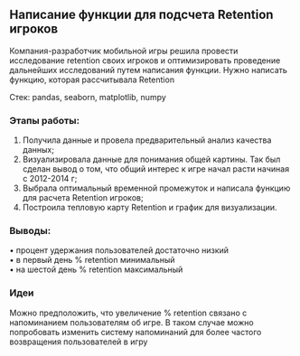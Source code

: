 ## Написание функции для подсчета Retention игроков

Компания-разработчик мобильной игры решила провести исследование retention своих игроков и оптимизировать проведение дальнейших исследований путем написания функции. Нужно написать функцию, которая рассчитывала Retention<br>

Стек: pandas, seaborn, matplotlib, numpy

### Этапы работы:
1. Получила данные и провела предварительный анализ качества данных;
2. Визуализировала данные для понимания общей картины. Так был сделан вывод о том, что общий интерес к игре начал расти начиная с 2012-2014 г;
3. Выбрала оптимальный временной промежуток и написала функцию для расчета Retention игроков;
4. Построила тепловую карту Retention и график для визуализации.

### Выводы:<br>
• процент удержания пользователей достаточно низкий<br>
• в первый день % retention минимальный <br>
• на шестой день % retention максимальный<br>

### Идеи
Можно предположить, что увеличение % retention связано с напоминанием пользователям об игре. В таком случае можно попробовать изменить систему напоминаний для более частого возвращения пользователей в игру
